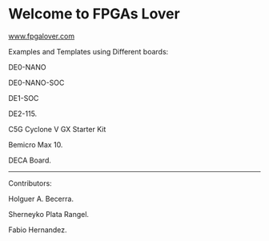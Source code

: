 # Welcome to FPGAs Lover

www.fpgalover.com

Examples and Templates using Different boards:

DE0-NANO

DE0-NANO-SOC

DE1-SOC

DE2-115.

C5G Cyclone V GX Starter Kit

Bemicro Max 10.

DECA Board.



--------------
Contributors:

Holguer A. Becerra.

Sherneyko Plata Rangel.

Fabio Hernandez.
